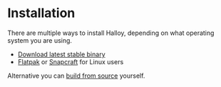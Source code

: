 # Installation

There are multiple ways to install Halloy, depending on what operating system you are using.

- [Download latest stable binary](https://github.com/squidowl/halloy/releases)
- [Flatpak](https://flathub.org/apps/org.squidowl.halloy) or [Snapcraft](https://snapcraft.io/halloy) for Linux users

Alternative you can [build from source](build-from-source.md) yourself.